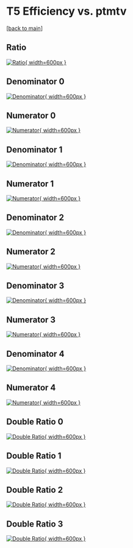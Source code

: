 # T5 Efficiency vs. ptmtv

[[back to main](./)]



## Ratio

[![Ratio](../mtv/var/T5_xtr_0_0_eff_ptmtv.png){ width=600px }](../mtv/var/T5_xtr_0_0_eff_ptmtv.pdf)

## Denominator 0

[![Denominator](../mtv/den/T5_xtr_0_0_eff_ptmtv_den0.png){ width=600px }](../mtv/den/T5_xtr_0_0_eff_ptmtv_den0.pdf)

## Numerator 0

[![Numerator](../mtv/num/T5_xtr_0_0_eff_ptmtv_num0.png){ width=600px }](../mtv/num/T5_xtr_0_0_eff_ptmtv_num0.pdf)

## Denominator 1

[![Denominator](../mtv/den/T5_xtr_0_0_eff_ptmtv_den1.png){ width=600px }](../mtv/den/T5_xtr_0_0_eff_ptmtv_den1.pdf)

## Numerator 1

[![Numerator](../mtv/num/T5_xtr_0_0_eff_ptmtv_num1.png){ width=600px }](../mtv/num/T5_xtr_0_0_eff_ptmtv_num1.pdf)

## Denominator 2

[![Denominator](../mtv/den/T5_xtr_0_0_eff_ptmtv_den2.png){ width=600px }](../mtv/den/T5_xtr_0_0_eff_ptmtv_den2.pdf)

## Numerator 2

[![Numerator](../mtv/num/T5_xtr_0_0_eff_ptmtv_num2.png){ width=600px }](../mtv/num/T5_xtr_0_0_eff_ptmtv_num2.pdf)

## Denominator 3

[![Denominator](../mtv/den/T5_xtr_0_0_eff_ptmtv_den3.png){ width=600px }](../mtv/den/T5_xtr_0_0_eff_ptmtv_den3.pdf)

## Numerator 3

[![Numerator](../mtv/num/T5_xtr_0_0_eff_ptmtv_num3.png){ width=600px }](../mtv/num/T5_xtr_0_0_eff_ptmtv_num3.pdf)

## Denominator 4

[![Denominator](../mtv/den/T5_xtr_0_0_eff_ptmtv_den4.png){ width=600px }](../mtv/den/T5_xtr_0_0_eff_ptmtv_den4.pdf)

## Numerator 4

[![Numerator](../mtv/num/T5_xtr_0_0_eff_ptmtv_num4.png){ width=600px }](../mtv/num/T5_xtr_0_0_eff_ptmtv_num4.pdf)

## Double Ratio 0

[![Double Ratio](../mtv/ratio/T5_xtr_0_0_eff_ptmtv_ratio0.png){ width=600px }](../mtv/ratio/T5_xtr_0_0_eff_ptmtv_ratio0.pdf)

## Double Ratio 1

[![Double Ratio](../mtv/ratio/T5_xtr_0_0_eff_ptmtv_ratio1.png){ width=600px }](../mtv/ratio/T5_xtr_0_0_eff_ptmtv_ratio1.pdf)

## Double Ratio 2

[![Double Ratio](../mtv/ratio/T5_xtr_0_0_eff_ptmtv_ratio2.png){ width=600px }](../mtv/ratio/T5_xtr_0_0_eff_ptmtv_ratio2.pdf)

## Double Ratio 3

[![Double Ratio](../mtv/ratio/T5_xtr_0_0_eff_ptmtv_ratio3.png){ width=600px }](../mtv/ratio/T5_xtr_0_0_eff_ptmtv_ratio3.pdf)


